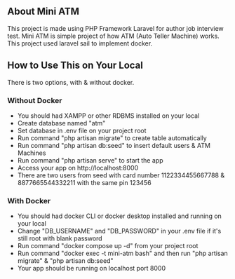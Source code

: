 ## About Mini ATM

This project is made using PHP Framework Laravel for author job interview test.
Mini ATM is simple project of how ATM (Auto Teller Machine) works.
This project used laravel sail to implement docker.

## How to Use This on Your Local

There is two options, with & without docker.

### Without Docker

- You should had XAMPP or other RDBMS installed on your local
- Create database named "atm"
- Set database in .env file on your project root
- Run command "php artisan migrate" to create table automatically
- Run command "php artisan db:seed" to insert default users & ATM Machines
- Run command "php artisan serve" to start the app
- Access your app on http://localhost:8000
- There are two users from seed with card number 1122334455667788 & 8877665544332211 with the same pin 123456

### With Docker
- You should had docker CLI or docker desktop installed and running on your local
- Change "DB_USERNAME" and "DB_PASSWORD" in your .env file if it's still root with blank password
- Run command "docker compose up -d" from your project root
- Run command "docker exec -t mini-atm bash" and then run "php artisan migrate" & "php artisan db:seed"
- Your app should be running on localhost port 8000
